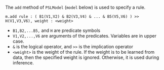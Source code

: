 The `add` method of `PSLModel` (`model` below) is used to specify a rule.

`m.add rule : ( B1(V1,V2) & B2(V3,V4) & ... & B5(V5,V6) ) >> H(V1,V3,V6), weight : <weight>`

* `B1,B2,...B5,` and `H` are predicate symbols
* `V1,V2,...,V6` are arguments of the predicates. Variables are in upper case.
* `&` is the logical operator, and `>>` is the implication operator
* `<weight>` is the weight of the rule. If the weight is to be learned from data, then the specified weight is ignored. Otherwise, it is used during inference.



 
